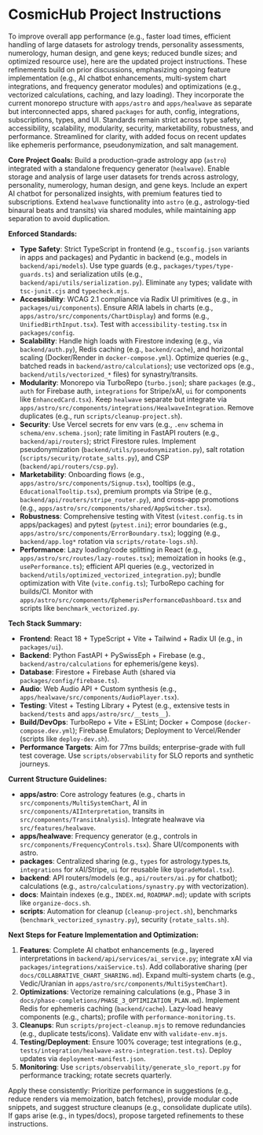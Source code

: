 # CosmicHub Project Instructions

To improve overall app performance (e.g., faster load times, efficient handling of large datasets
for astrology trends, personality assessments, numerology, human design, and gene keys; reduced
bundle sizes; and optimized resource use), here are the updated project instructions. These
refinements build on prior discussions, emphasizing ongoing feature implementation (e.g., AI chatbot
enhancements, multi-system chart integrations, and frequency generator modules) and optimizations
(e.g., vectorized calculations, caching, and lazy loading). They incorporate the current monorepo
structure with `apps/astro` and `apps/healwave` as separate but interconnected apps, shared
`packages` for auth, config, integrations, subscriptions, types, and UI. Standards remain strict
across type safety, accessibility, scalability, modularity, security, marketability, robustness, and
performance. Streamlined for clarity, with added focus on recent updates like ephemeris performance,
pseudonymization, and salt management.

**Core Project Goals:** Build a production-grade astrology app (`astro`) integrated with a
standalone frequency generator (`healwave`). Enable storage and analysis of large user datasets for
trends across astrology, personality, numerology, human design, and gene keys. Include an expert AI
chatbot for personalized insights, with premium features tied to subscriptions. Extend `healwave`
functionality into `astro` (e.g., astrology-tied binaural beats and transits) via shared modules,
while maintaining app separation to avoid duplication.

**Enforced Standards:**

- **Type Safety**: Strict TypeScript in frontend (e.g., `tsconfig.json` variants in apps and
  packages) and Pydantic in backend (e.g., models in `backend/api/models`). Use type guards (e.g.,
  `packages/types/type-guards.ts`) and serialization utils (e.g.,
  `backend/api/utils/serialization.py`). Eliminate `any` types; validate with `tsc-junit.cjs` and
  `typecheck.mjs`.
- **Accessibility**: WCAG 2.1 compliance via Radix UI primitives (e.g., in
  `packages/ui/components`). Ensure ARIA labels in charts (e.g.,
  `apps/astro/src/components/ChartDisplay`) and forms (e.g., `UnifiedBirthInput.tsx`). Test with
  `accessibility-testing.tsx` in `packages/config`.
- **Scalability**: Handle high loads with Firestore indexing (e.g., via `backend/auth.py`), Redis
  caching (e.g., `backend/cache`), and horizontal scaling (Docker/Render in `docker-compose.yml`).
  Optimize queries (e.g., batched reads in `backend/astro/calculations`); use vectorized ops (e.g.,
  `backend/utils/vectorized_*` files) for synastry/transits.
- **Modularity**: Monorepo via TurboRepo (`turbo.json`); share `packages` (e.g., `auth` for Firebase
  auth, `integrations` for Stripe/xAI, `ui` for components like `EnhancedCard.tsx`). Keep `healwave`
  separate but integrate via `apps/astro/src/components/integrations/HealwaveIntegration`. Remove
  duplicates (e.g., run `scripts/cleanup-project.sh`).
- **Security**: Use Vercel secrets for env vars (e.g., `.env` schema in `schema/env.schema.json`);
  rate limiting in FastAPI routers (e.g., `backend/api/routers`); strict Firestore rules. Implement
  pseudonymization (`backend/utils/pseudonymization.py`), salt rotation
  (`scripts/security/rotate_salts.py`), and CSP (`backend/api/routers/csp.py`).
- **Marketability**: Onboarding flows (e.g., `apps/astro/src/components/Signup.tsx`), tooltips
  (e.g., `EducationalTooltip.tsx`), premium prompts via Stripe (e.g.,
  `backend/api/routers/stripe_router.py`), and cross-app promotions (e.g.,
  `apps/astro/src/components/shared/AppSwitcher.tsx`).
- **Robustness**: Comprehensive testing with Vitest (`vitest.config.ts` in apps/packages) and pytest
  (`pytest.ini`); error boundaries (e.g., `apps/astro/src/components/ErrorBoundary.tsx`); logging
  (e.g., `backend/app.log*` rotation via `scripts/rotate-logs.sh`).
- **Performance**: Lazy loading/code splitting in React (e.g.,
  `apps/astro/src/routes/lazy-routes.tsx`); memoization in hooks (e.g., `usePerformance.ts`);
  efficient API queries (e.g., vectorized in `backend/utils/optimized_vectorized_integration.py`);
  bundle optimization with Vite (`vite.config.ts`); TurboRepo caching for builds/CI. Monitor with
  `apps/astro/src/components/EphemerisPerformanceDashboard.tsx` and scripts like
  `benchmark_vectorized.py`.

**Tech Stack Summary:**

- **Frontend**: React 18 + TypeScript + Vite + Tailwind + Radix UI (e.g., in `packages/ui`).
- **Backend**: Python FastAPI + PySwissEph + Firebase (e.g., `backend/astro/calculations` for
  ephemeris/gene keys).
- **Database**: Firestore + Firebase Auth (shared via `packages/config/firebase.ts`).
- **Audio**: Web Audio API + Custom synthesis (e.g.,
  `apps/healwave/src/components/AudioPlayer.tsx`).
- **Testing**: Vitest + Testing Library + Pytest (e.g., extensive tests in `backend/tests` and
  `apps/astro/src/__tests__`).
- **Build/DevOps**: TurboRepo + Vite + ESLint; Docker + Compose (`docker-compose.dev.yml`); Firebase
  Emulators; Deployment to Vercel/Render (scripts like `deploy-dev.sh`).
- **Performance Targets**: Aim for 77ms builds; enterprise-grade with full test coverage. Use
  `scripts/observability` for SLO reports and synthetic journeys.

**Current Structure Guidelines:**

- **apps/astro**: Core astrology features (e.g., charts in `src/components/MultiSystemChart`, AI in
  `src/components/AIInterpretation`, transits in `src/components/TransitAnalysis`). Integrate
  healwave via `src/features/healwave`.
- **apps/healwave**: Frequency generator (e.g., controls in `src/components/FrequencyControls.tsx`).
  Share UI/components with astro.
- **packages**: Centralized sharing (e.g., `types` for astrology.types.ts, `integrations` for
  xAI/Stripe, `ui` for reusable like `UpgradeModal.tsx`).
- **backend**: API routers/models (e.g., `api/routers/ai.py` for chatbot); calculations (e.g.,
  `astro/calculations/synastry.py` with vectorization).
- **docs**: Maintain indexes (e.g., `INDEX.md`, `ROADMAP.md`); update with scripts like
  `organize-docs.sh`.
- **scripts**: Automation for cleanup (`cleanup-project.sh`), benchmarks
  (`benchmark_vectorized_synastry.py`), security (`rotate_salts.sh`).

**Next Steps for Feature Implementation and Optimization:**

1. **Features**: Complete AI chatbot enhancements (e.g., layered interpretations in
   `backend/api/services/ai_service.py`; integrate xAI via `packages/integrations/xaiService.ts`).
   Add collaborative sharing (per `docs/COLLABRATIVE_CHART_SHARING.md`). Expand multi-system charts
   (e.g., Vedic/Uranian in `apps/astro/src/components/MultiSystemChart`).
2. **Optimizations**: Vectorize remaining calculations (e.g., Phase 3 in
   `docs/phase-completions/PHASE_3_OPTIMIZATION_PLAN.md`). Implement Redis for ephemeris caching
   (`backend/cache`). Lazy-load heavy components (e.g., charts); profile with
   `performance-monitoring.ts`.
3. **Cleanups**: Run `scripts/project-cleanup.mjs` to remove redundancies (e.g., duplicate
   tests/icons). Validate env with `validate-env.mjs`.
4. **Testing/Deployment**: Ensure 100% coverage; test integrations (e.g.,
   `tests/integration/healwave-astro-integration.test.ts`). Deploy updates via
   `deployment-manifest.json`.
5. **Monitoring**: Use `scripts/observability/generate_slo_report.py` for performance tracking;
   rotate secrets quarterly.

Apply these consistently: Prioritize performance in suggestions (e.g., reduce renders via
memoization, batch fetches), provide modular code snippets, and suggest structure cleanups (e.g.,
consolidate duplicate utils). If gaps arise (e.g., in types/docs), propose targeted refinements to
these instructions.
